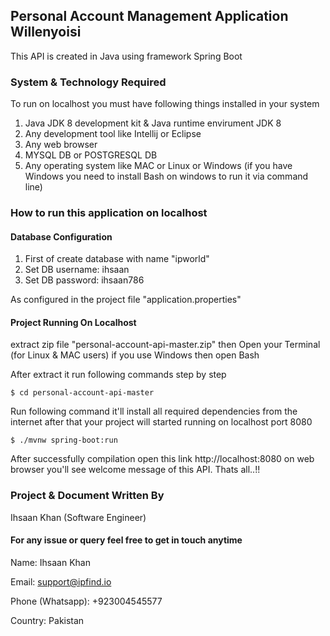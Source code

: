 ## Personal Account Management Application Willenyoisi
                                


This API is created in Java using framework Spring Boot


### System & Technology Required

To run on localhost you must have following things installed in your system

1. Java JDK 8 development kit & Java runtime envirument JDK 8
3. Any development tool like Intellij or Eclipse
4. Any web browser
5. MYSQL DB or POSTGRESQL DB
5. Any operating system like MAC or Linux or Windows (if you have Windows you need to install Bash on windows to run it via command line)

### How to run this application on localhost

#### Database Configuration 
1. First of create database with name "ipworld"
2. Set DB username: ihsaan
3. Set DB password: ihsaan786

As configured in the project file "application.properties"

#### Project Running On Localhost
extract zip file "personal-account-api-master.zip" then Open your Terminal (for Linux & MAC users) if you use Windows then open Bash

After extract it run following commands step by step
```
$ cd personal-account-api-master
```
Run following command it'll install all required dependencies from the internet after that your project will started running on localhost port 8080
```
$ ./mvnw spring-boot:run
```
After successfully compilation open this link http://localhost:8080 on web browser you'll see welcome message of this API. Thats all..!!

### Project & Document Written By 
Ihsaan Khan (Software Engineer)
#### For any issue or query feel free to get in touch anytime
Name: Ihsaan Khan

Email: support@ipfind.io

Phone (Whatsapp): +923004545577

Country: Pakistan
